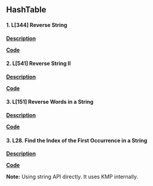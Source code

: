 ## HashTable

#### 1. L[344] Reverse String

**[Description](https://leetcode.com/problems/reverse-string/description/)**

**[Code](./344.reverse-string.py)**


#### 2. L[541] Reverse String II
**[Description](https://leetcode.com/problems/reverse-string-ii/description/)**

**[Code](./541.reverse-string-ii.py)**



#### 3. L[151] Reverse Words in a String
**[Description](https://leetcode.com/problems/reverse-words-in-a-string/)**

**[Code](./151.reverse-words-in-a-string.py)**

#### 3. L28. Find the Index of the First Occurrence in a String
**[Description](https://leetcode.com/problems/find-the-index-of-the-first-occurrence-in-a-string/)**

**[Code](./28.find-the-index-of-the-first-occurrence-in-a-string.py)**

**Note:** Using string API directly. It uses KMP internally.